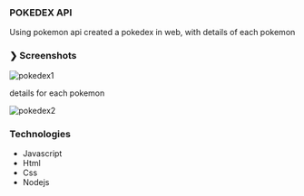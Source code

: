### POKEDEX API

Using pokemon api created a pokedex in web, with details of each pokemon

### ❯ Screenshots

![pokedex1](https://user-images.githubusercontent.com/113739170/213889297-72172367-b1f9-43c4-9d7a-2b703ef442b1.JPG)

details for each pokemon

![pokedex2](https://user-images.githubusercontent.com/113739170/213889335-9e209734-224b-47bf-ab9e-d7236ac254d4.JPG)

### Technologies

- Javascript
- Html
- Css
- Nodejs
